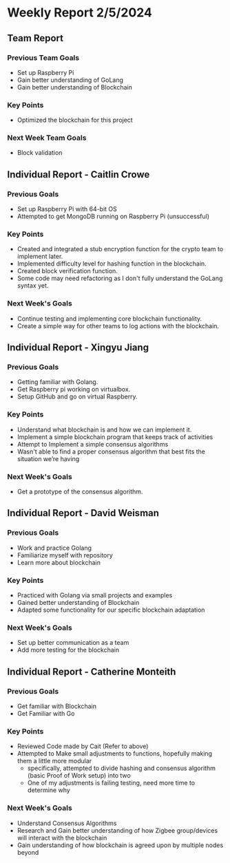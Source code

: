 # Weekly Report 2/5/2024
## Team Report
### Previous Team Goals
- Set up Raspberry Pi
- Gain better understanding of GoLang
- Gain better understanding of Blockchain

### Key Points
- Optimized the blockchain for this project

### Next Week Team Goals
- Block validation

## Individual Report - Caitlin Crowe
### Previous Goals
- Set up Raspberry Pi with 64-bit OS
- Attempted to get MongoDB running on Raspberry Pi (unsuccessful)

### Key Points
- Created and integrated a stub encryption function for the crypto team to implement later.
- Implemented difficulty level for hashing function in the blockchain.
- Created block verification function.
- Some code may need refactoring as I don't fully understand the GoLang syntax yet.

### Next Week's Goals
- Continue testing and implementing core blockchain functionality.
- Create a simple way for other teams to log actions with the blockchain.

## Individual Report - Xingyu Jiang
### Previous Goals
- Getting familiar with Golang.
- Get Raspberry pi working on virtualbox.
- Setup GitHub and go on virtual Raspberry.
### Key Points
- Understand what blockchain is and how we can implement it.
- Implement a simple blockchain program that keeps track of activities
- Attempt to Implement a simple consensus algorithms
- Wasn't able to find a proper consensus algorithm that best fits the situation we’re having

### Next Week's Goals
- Get a prototype of the consensus algorithm.

## Individual Report - David Weisman
### Previous Goals
- Work and practice Golang
- Familiarize myself with repository
- Learn more about blockchain

### Key Points
- Practiced with Golang via small projects and examples
- Gained better understanding of Blockchain
- Adapted some functionality for our specific blockchain adaptation
  
### Next Week's Goals
- Set up better communication as a team
- Add more testing for the blockchain

## Individual Report - Catherine Monteith
### Previous Goals
- Get familiar with Blockchain
- Get Familiar with Go

### Key Points
- Reviewed Code made by Cait (Refer to above)
- Attempted to Make small adjustments to functions, hopefully making them a little more modular
    - specifically, attempted to divide hashing and consensus algorithm (basic Proof of Work setup) into two
    - One of my adjustments is failing testing, need more time to determine why
### Next Week's Goals
- Understand Consensus Algorithms
- Research and Gain better understanding of how Zigbee group/devices will interact with the blockchain
- Gain understanding of how blockchain is agreed upon by multiple nodes beyond